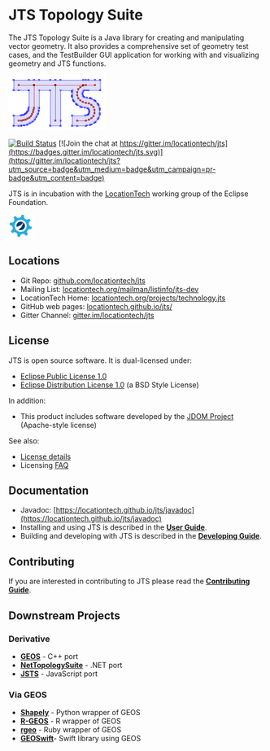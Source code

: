 JTS Topology Suite
==================

The JTS Topology Suite is a Java library for creating and manipulating vector geometry.  It also provides a comprehensive set of geometry test cases, and the TestBuilder GUI application for working with and visualizing geometry and JTS functions.

![JTS logo](jts_logo.png)

[![Build Status](https://api.travis-ci.org/locationtech/jts.svg)](http://travis-ci.org/locationtech/jts) [![Join the chat at https://gitter.im/locationtech/jts](https://badges.gitter.im/locationtech/jts.svg)](https://gitter.im/locationtech/jts?utm_source=badge&utm_medium=badge&utm_campaign=pr-badge&utm_content=badge)


JTS is in incubation with the [LocationTech](http://www.locationtech.org) working group of the Eclipse Foundation.

![LocationTech](locationtech_mark.png) 

## Locations

* Git Repo: [github.com/locationtech/jts](https://github.com/locationtech/jts)
* Mailing List: [locationtech.org/mailman/listinfo/jts-dev](https://locationtech.org/mailman/listinfo/jts-dev)
* LocationTech Home: [locationtech.org/projects/technology.jts](https://locationtech.org/projects/technology.jts)
* GitHub web pages: [locationtech.github.io/jts/](https://locationtech.github.io/jts/)
* Gitter Channel: [gitter.im/locationtech/jts](https://gitter.im/locationtech/jts)

## License

JTS is open source software.  It is dual-licensed under:

* [Eclipse Public License 1.0](https://www.eclipse.org/legal/epl-v10.html)
* [Eclipse Distribution License 1.0](http://www.eclipse.org/org/documents/edl-v10.php) (a BSD Style License)

In addition:

* This product includes software developed by the [JDOM Project](http://www.jdom.org/) (Apache-style license)

See also:

* [License details](LICENSES.md)
* Licensing [FAQ](FAQ-LICENSING.md)

## Documentation

* Javadoc: [https://locationtech.github.io/jts/javadoc](https://locationtech.github.io/jts/javadoc)
* Installing and using JTS is described in the [**User Guide**](USING.md).
* Building and developing with JTS is described in the [**Developing Guide**](DEVELOPING.md).

## Contributing

If you are interested in contributing to JTS please read the [**Contributing Guide**](CONTRIBUTING.md).

## Downstream Projects

### Derivative
* [**GEOS**](https://trac.osgeo.org/geos) - C++ port
* [**NetTopologySuite**](https://github.com/NetTopologySuite/NetTopologySuite) - .NET port
* [**JSTS**](https://github.com/bjornharrtell/jsts) - JavaScript port

### Via GEOS
* [**Shapely**](https://github.com/Toblerity/Shapely) - Python wrapper of GEOS
* [**R-GEOS**](https://cran.r-project.org/web/packages/rgeos/index.html) - R wrapper of GEOS
* [**rgeo**](https://github.com/rgeo/rgeo) - Ruby wrapper of GEOS
* [**GEOSwift**](https://github.com/GEOSwift/GEOSwift)- Swift library using GEOS



